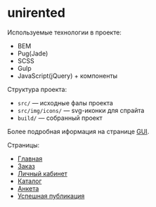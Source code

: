 # unirented

Используемые технологии в проекте:
- BEM
- Pug(Jade)
- SCSS
- Gulp
- JavaScript(jQuery) + компоненты


Структура проекта:
- `src/` — исходные фалы проекта
- `src/img/icons/` — svg-иконки для спрайта 
- `build/` — собранный проект

Более подробная иформация на странице [GUI](https://avocato0.github.io/unirented/gui).

Страницы:
- [Главная](https://avocato0.github.io/unirented)
- [Заказ](https://avocato0.github.io/unirented/order)
- [Личный кабинет](https://avocato0.github.io/unirented/personal)
- [Каталог](https://avocato0.github.io/unirented/catalog)
- [Анкета](https://avocato0.github.io/unirented/questionnaire)
- [Успешная публикация](https://avocato0.github.io/unirented/questionnaire-complete)
